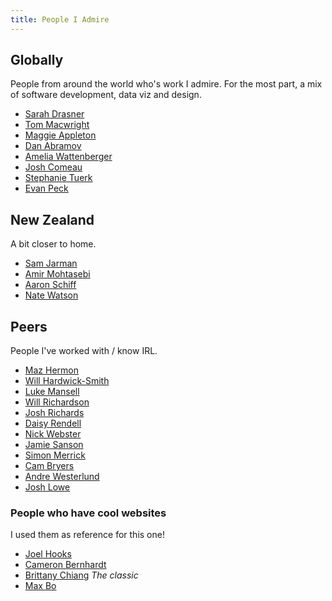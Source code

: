 ```yaml
---
title: People I Admire
---
```


## Globally

People from around the world who's work I admire. For the most part, a mix of software development, data viz and design. 

- [Sarah Drasner](https://sarah.dev)
- [Tom Macwright](https://macwright.com)
- [Maggie Appleton](https://maggieappleton.com)
- [Dan Abramov](https://danabra.mov)
- [Amelia Wattenberger](https://wattenberger.com)
- [Josh Comeau](https://www.joshwcomeau.com)
- [Stephanie Tuerk](https://stephanietuerk.net)
- [Evan Peck](https://evanpeck.github.io/)

## New Zealand

A bit closer to home.

- [Sam Jarman](https://www.samjarman.co.nz)
- [Amir Mohtasebi](https://mohtasebi.com)
- [Aaron Schiff](https://schiff.nz/)
- [Nate Watson](https://nw.nz/)

## Peers

People I've worked with / know IRL.

- [Maz Hermon](https://github.com/mazhermon)
- [Will Hardwick-Smith](https://www.willhs.me)
- [Luke Mansell](https://github.com/lukemansell)
- [Will Richardson](https://willhbr.net)
- [Josh Richards](https://josh.work)
- [Daisy Rendell](https://dazede.github.io)
- [Nick Webster](https://nick.geek.nz)
- [Jamie Sanson](https://jamie.sanson.dev/)
- [Simon Merrick](https://simonmerrick.com)
- [Cam Bryers](https://www.cameronbryers.dev)
- [Andre Westerlund](https://www.andrewesterlund.com)
- [Josh Lowe](https://www.joshjohnlowe.com)

### People who have cool websites

I used them as reference for this one!

- [Joel Hooks](https://joelhooks.com)
- [Cameron Bernhardt](https://cameronbernhardt.com)
- [Brittany Chiang](https://brittanychiang.com) *The classic*
- [Max Bo](https://maxbo.me)
